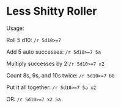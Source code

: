 # Less Shitty Roller
Usage:

Roll 5 d10: `/r 5d10>=7`

Add 5 auto successes: `/r 5d10>=7 5a`

Multiply successes by 2:`/r 5d10>=7 x2`

Count 8s, 9s, and 10s twice: `/r 5d10>=7 b8`

Put it all together: `/r 5d10>=7 5a x2`

OR: `/r 5d10>=7 x2 5a`
